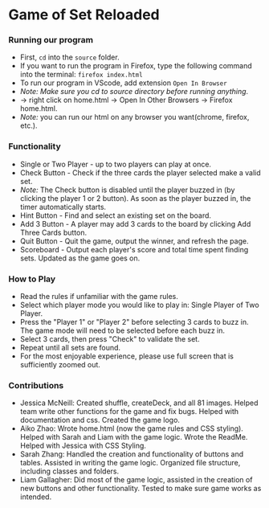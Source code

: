 # Game of Set Reloaded

### Running our program
   * First, ```cd``` into the ```source``` folder.
   * If you want to run the program in Firefox, type the following command into the terminal: ```firefox index.html```
   * To run our program in VScode, add extension ```Open In Browser```
   * _Note: Make sure you cd to source directory before running anything_.
   * -> right click on home.html -> Open In Other Browsers -> Firefox home.html.
   * _Note:_ you can run our html on any browser you want(chrome, firefox, etc.). 
      


### Functionality

* Single or Two Player - up to two players can play at once.
* Check Button - Check if the three cards the player selected make a valid set.
* _Note:_ The Check button is disabled until the player buzzed in (by clicking the player 1 or 2 button). As soon as the player buzzed in, the timer automatically starts.
* Hint Button - Find and select an existing set on the board.
* Add 3 Button - A player may add 3 cards to the board by clicking Add Three Cards button. 
* Quit Button - Quit the game, output the winner, and refresh the page.
* Scoreboard - Output each player's score and total time spent finding sets. Updated as the game goes on.

### How to Play
* Read the rules if unfamiliar with the game rules.
* Select which player mode you would like to play in: Single Player of Two Player.
* Press the "Player 1" or "Player 2" before selecting 3 cards to buzz in. The game mode will need to be selected before each buzz in.
* Select 3 cards, then press "Check" to validate the set.
* Repeat until all sets are found.
* For the most enjoyable experience, please use full screen that is sufficiently zoomed out.

### Contributions
- Jessica McNeill: Created shuffle, createDeck, and all 81 images. Helped team write other functions for the game and fix bugs. Helped with documentation and css. Created the game logo.
- Aiko Zhao: Wrote home.html (now the game rules and CSS styling). Helped with Sarah and Liam with the game logic. Wrote the ReadMe. Helped with Jessica with CSS Styling.
- Sarah Zhang: Handled the creation and functionality of buttons and tables. Assisted in writing the game logic. Organized file structure, including classes and folders.
- Liam Gallagher: Did most of the game logic, assisted in the creation of new buttons and other functionality. Tested to make sure game works as intended.
